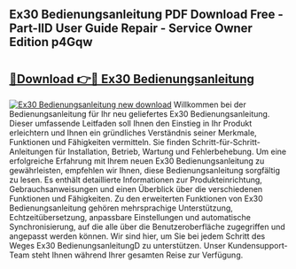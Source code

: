 ## Ex30 Bedienungsanleitung PDF Download Free - Part-lID User Guide Repair - Service Owner Edition p4Gqw

# <h2><a href="http://df1uqk.blite.top/?on=Ex30+Bedienungsanleitung">🔗Download 👉🔴 Ex30 Bedienungsanleitung</a></h2>

[![Ex30 Bedienungsanleitung new download](https://i.imgur.com/lujVjoI.png)](http://df1uqk.blite.top/?on=Ex30+Bedienungsanleitung)
Willkommen bei der Bedienungsanleitung für Ihr neu geliefertes Ex30 Bedienungsanleitung. Dieser umfassende Leitfaden soll Ihnen den Einstieg in Ihr Produkt erleichtern und Ihnen ein gründliches Verständnis seiner Merkmale, Funktionen und Fähigkeiten vermitteln. Sie finden Schritt-für-Schritt-Anleitungen für Installation, Betrieb, Wartung und Fehlerbehebung. Um eine erfolgreiche Erfahrung mit Ihrem neuen Ex30 Bedienungsanleitung zu gewährleisten, empfehlen wir Ihnen, diese Bedienungsanleitung sorgfältig zu lesen. Es enthält detaillierte Informationen zur Produkteinrichtung, Gebrauchsanweisungen und einen Überblick über die verschiedenen Funktionen und Fähigkeiten. Zu den erweiterten Funktionen von Ex30 Bedienungsanleitung gehören mehrsprachige Unterstützung, Echtzeitübersetzung, anpassbare Einstellungen und automatische Synchronisierung, auf die alle über die Benutzeroberfläche zugegriffen und angepasst werden können. Wir sind hier, um Sie bei jedem Schritt des Weges Ex30 BedienungsanleitungD zu unterstützen. Unser Kundensupport-Team steht Ihnen während Ihrer gesamten Reise zur Verfügung.
